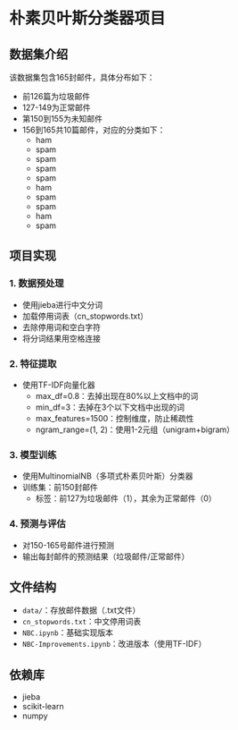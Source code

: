 # 朴素贝叶斯分类器项目

## 数据集介绍
该数据集包含165封邮件，具体分布如下：
- 前126篇为垃圾邮件
- 127-149为正常邮件
- 第150到155为未知邮件
- 156到165共10篇邮件，对应的分类如下：
  - ham
  - spam
  - spam
  - spam
  - spam
  - ham
  - spam
  - spam
  - ham
  - spam

## 项目实现

### 1. 数据预处理
- 使用jieba进行中文分词
- 加载停用词表（cn_stopwords.txt）
- 去除停用词和空白字符
- 将分词结果用空格连接

### 2. 特征提取
- 使用TF-IDF向量化器
  - max_df=0.8：去掉出现在80%以上文档中的词
  - min_df=3：去掉在3个以下文档中出现的词
  - max_features=1500：控制维度，防止稀疏性
  - ngram_range=(1, 2)：使用1-2元组（unigram+bigram）

### 3. 模型训练
- 使用MultinomialNB（多项式朴素贝叶斯）分类器
- 训练集：前150封邮件
  - 标签：前127为垃圾邮件（1），其余为正常邮件（0）

### 4. 预测与评估
- 对150-165号邮件进行预测
- 输出每封邮件的预测结果（垃圾邮件/正常邮件）

## 文件结构
- `data/`：存放邮件数据（.txt文件）
- `cn_stopwords.txt`：中文停用词表
- `NBC.ipynb`：基础实现版本
- `NBC-Improvements.ipynb`：改进版本（使用TF-IDF）

## 依赖库
- jieba
- scikit-learn
- numpy